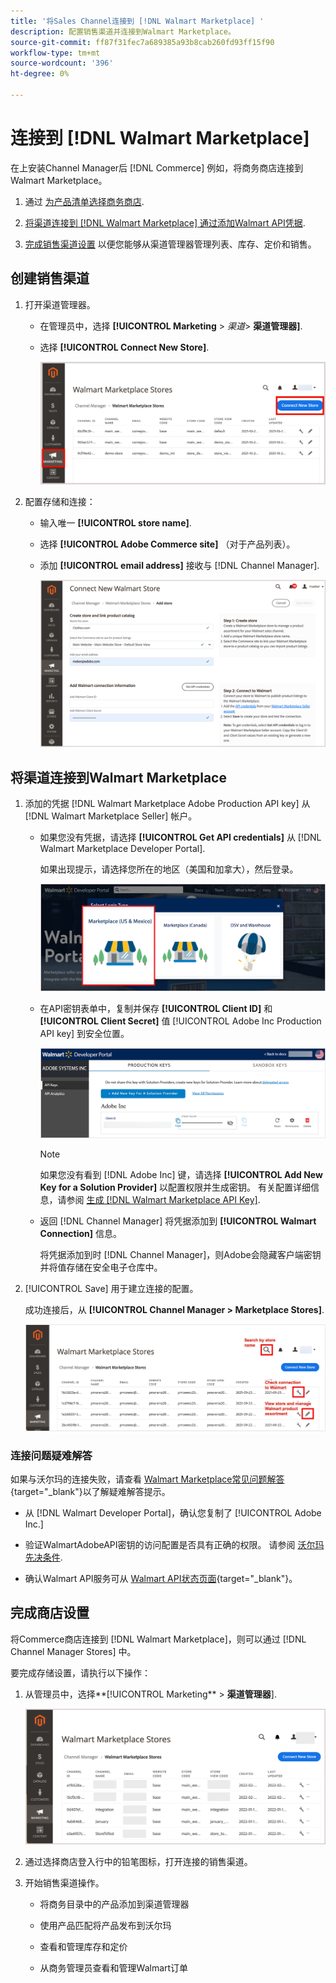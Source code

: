 ```yaml
---
title: '将Sales Channel连接到 [!DNL Walmart Marketplace] '
description: 配置销售渠道并连接到Walmart Marketplace。
source-git-commit: ff87f31fec7a689385a93b8cab260fd93ff15f90
workflow-type: tm+mt
source-wordcount: '396'
ht-degree: 0%

---
```


# 连接到 [!DNL Walmart Marketplace]

在上安装Channel Manager后 [!DNL Commerce] 例如，将商务商店连接到Walmart Marketplace。

1. 通过 [为产品清单选择商务商店](#select-the-commerce-store-for-the-sales-channel).

1. [将渠道连接到 [!DNL Walmart Marketplace] 通过添加Walmart API凭据](#connect-the-channel-to-walmart-marketplace).

1. [完成销售渠道设置](#complete-store-setup) 以便您能够从渠道管理器管理列表、库存、定价和销售。

## 创建销售渠道

1. 打开渠道管理器。

   - 在管理员中，选择 **[!UICONTROL Marketing** > _渠道&#x200B;_> **渠道管理器]**.

   - 选择 **[!UICONTROL Connect New Store]**.

      ![将Commerce商店连接到 [!DNL Walmart Marketplace] 从 [!DNL Channel Manager]](assets/connect-commerce-store-to-marketplace.png)


1. 配置存储和连接：

   - 输入唯一 **[!UICONTROL store name]**.

   - 选择 **[!UICONTROL Adobe Commerce site]** （对于产品列表）。

   - 添加 **[!UICONTROL email address]** 接收与 [!DNL Channel Manager].

      ![配置商务与 [!DNL Walmart Marketplace] 从 [!DNL Channel Manager]](assets/configure-commerce-to-marketplace-connection.png)


## 将渠道连接到Walmart Marketplace

1. 添加的凭据 [!DNL Walmart Marketplace Adobe Production API key] 从 [!DNL Walmart Marketplace Seller] 帐户。

   - 如果您没有凭据，请选择 **[!UICONTROL Get API credentials]** 从 [!DNL Walmart Marketplace Developer Portal].

      如果出现提示，请选择您所在的地区（美国和加拿大），然后登录。

      ![[!DNL Walmart Marketplace] 帐户登录](assets/walmart-marketplace-login-page.png)

   - 在API密钥表单中，复制并保存 **[!UICONTROL Client ID]** 和 **[!UICONTROL Client Secret]** 值 [!UICONTROL Adobe Inc Production API key] 到安全位置。

      ![[!DNL Walmart Marketplace API key] 配置页面](assets/walmart-api-key-management-form.png)

      >[!NOTE]
      >
      >如果您没有看到 [!DNL Adobe Inc] 键，请选择 **[!UICONTROL Add New Key for a Solution Provider]** 以配置权限并生成密钥。 有关配置详细信息，请参阅 [生成 [!DNL Walmart Marketplace API Key]](overview.md#generate-a-walmart-marketplace-api-key).

   - 返回 [!DNL Channel Manager] 将凭据添加到 **[!UICONTROL Walmart Connection]** 信息。

      将凭据添加到时 [!DNL Channel Manager]，则Adobe会隐藏客户端密钥并将值存储在安全电子仓库中。

1. [!UICONTROL Save] 用于建立连接的配置。

   成功连接后，从 **[!UICONTROL Channel Manager > Marketplace Stores]**.

   ![[!DNL Walmart Marketplace API key] 配置页面](assets/manage-connected-stores.png)


### 连接问题疑难解答

如果与沃尔玛的连接失败，请查看 [Walmart Marketplace常见问题解答](https://developer.walmart.com/faq/us/faq-auth/){target=&quot;_blank&quot;}以了解疑难解答提示。

- 从 [!DNL Walmart Developer Portal]，确认您复制了 [!UICONTROL Adobe Inc.]

- 验证WalmartAdobeAPI密钥的访问配置是否具有正确的权限。 请参阅 [沃尔玛先决条件](overview.md#walmart-prerequisites).

- 确认Walmart API服务可从 [Walmart API状态页面](https://developer.walmart.com/us/whats-new/new-api-status-information-now-available/){target=&quot;_blank&quot;}。


## 完成商店设置

将Commerce商店连接到 [!DNL Walmart Marketplace]，则可以通过 [!DNL Channel Manager Stores] 中。

要完成存储设置，请执行以下操作：

1. 从管理员中，选择**[!UICONTROL Marketing** > **渠道管理器**].

   ![[!DNL Walmart Marketplace API key] 配置页面](assets/connect-commerce-store-config.png)

1. 通过选择商店登入行中的铅笔图标，打开连接的销售渠道。

1. 开始销售渠道操作。

   - 将商务目录中的产品添加到渠道管理器

   - 使用产品匹配将产品发布到沃尔玛

   - 查看和管理库存和定价

   - 从商务管理员查看和管理Walmart订单
